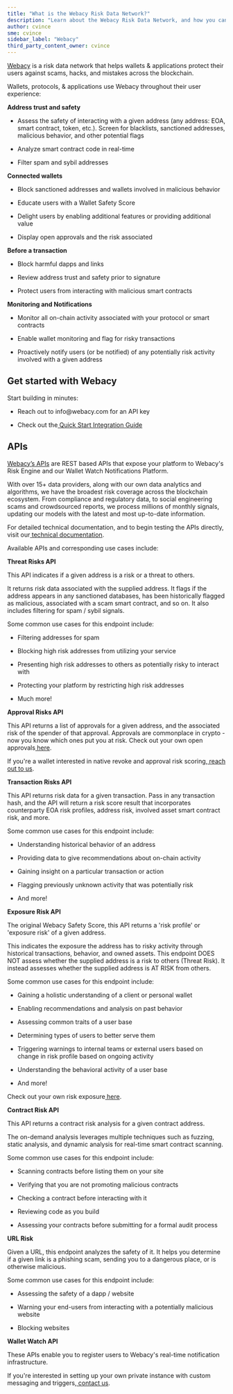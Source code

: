 ```yaml
---
title: "What is the Webacy Risk Data Network?"
description: "Learn about the Webacy Risk Data Network, and how you can use it in your products."
author: cvince
sme: cvince
sidebar_label: "Webacy"
third_party_content_owner: cvince
---
```


[Webacy](https://webacy.com/) is a risk data network that helps wallets & applications protect their users against scams, hacks, and mistakes across the blockchain. 

Wallets, protocols, & applications use Webacy throughout their user experience:

**Address trust and safety**

- Assess the safety of interacting with a given address (any address: EOA, smart contract, token, etc.). Screen for blacklists, sanctioned addresses, malicious behavior, and other potential flags

- Analyze smart contract code in real-time

- Filter spam and sybil addresses

**Connected wallets**

- Block sanctioned addresses and wallets involved in malicious behavior

- Educate users with a Wallet Safety Score

- Delight users by enabling additional features or providing additional value

- Display open approvals and the risk associated

**Before a transaction**

- Block harmful dapps and links

- Review address trust and safety prior to signature

- Protect users from interacting with malicious smart contracts

**Monitoring and Notifications**

- Monitor all on-chain activity associated with your protocol or smart contracts

- Enable wallet monitoring and flag for risky transactions

- Proactively notify users (or be notified) of any potentially risk activity involved with a given address


## **Get started with Webacy**

Start building in minutes:

- Reach out to info\@webacy.com for an API key

- Check out the[ Quick Start Integration Guide](https://docs.webacy.com/api-embedded-safety/quick-start-integration-guide)


## **APIs**

[Webacy’s APIs](https://www.webacy.com/safetyscore) are REST based APIs that expose your platform to Webacy's Risk Engine and our Wallet Watch Notifications Platform.

With over 15+ data providers, along with our own data analytics and algorithms, we have the broadest risk coverage across the blockchain ecosystem. From compliance and regulatory data, to social engineering scams and crowdsourced reports, we process millions of monthly signals, updating our models with the latest and most up-to-date information.

For detailed technical documentation, and to begin testing the APIs directly, visit our[ technical documentation](https://webacy.readme.io/reference/webacy-api-overview-pre-release).

Available APIs and corresponding use cases include:

**Threat Risks API**

This API indicates if a given address is a risk or a threat to others.

It returns risk data associated with the supplied address. It flags if the address appears in any sanctioned databases, has been historically flagged as malicious, associated with a scam smart contract, and so on. It also includes filtering for spam / sybil signals.

Some common use cases for this endpoint include:

- Filtering addresses for spam

- Blocking high risk addresses from utilizing your service

- Presenting high risk addresses to others as potentially risky to interact with

- Protecting your platform by restricting high risk addresses

- Much more!

**Approval Risks API**

This API returns a list of approvals for a given address, and the associated risk of the spender of that approval. Approvals are commonplace in crypto - now you know which ones put you at risk. Check out your own open approvals[ here](https://dapp.webacy.com/?mode=approvals).

If you're a wallet interested in native revoke and approval risk scoring,[ reach out to us](https://docs.webacy.com/other/contact-us).

**Transaction Risks API**

This API returns risk data for a given transaction. Pass in any transaction hash, and the API will return a risk score result that incorporates counterparty EOA risk profiles, address risk, involved asset smart contract risk, and more.

Some common use cases for this endpoint include:

- Understanding historical behavior of an address

- Providing data to give recommendations about on-chain activity

- Gaining insight on a particular transaction or action

- Flagging previously unknown activity that was potentially risk

- And more!

**Exposure Risk API**

The original Webacy Safety Score, this API returns a 'risk profile' or 'exposure risk' of a given address.

This indicates the exposure the address has to risky activity through historical transactions, behavior, and owned assets. This endpoint DOES NOT assess whether the supplied address is a risk to others (Threat Risk). It instead assesses whether the supplied address is AT RISK from others.

Some common use cases for this endpoint include:

- Gaining a holistic understanding of a client or personal wallet

- Enabling recommendations and analysis on past behavior

- Assessing common traits of a user base

- Determining types of users to better serve them

- Triggering warnings to internal teams or external users based on change in risk profile based on ongoing activity

- Understanding the behavioral activity of a user base

- And more!

Check out your own risk exposure[ here](https://dapp.webacy.com/risk-score).

**Contract Risk API**

This API returns a contract risk analysis for a given contract address.

The on-demand analysis leverages multiple techniques such as fuzzing, static analysis, and dynamic analysis for real-time smart contract scanning.

Some common use cases for this endpoint include:

- Scanning contracts before listing them on your site

- Verifying that you are not promoting malicious contracts

- Checking a contract before interacting with it

- Reviewing code as you build

- Assessing your contracts before submitting for a formal audit process

**URL Risk**

Given a URL, this endpoint analyzes the safety of it. It helps you determine if a given link is a phishing scam, sending you to a dangerous place, or is otherwise malicious.

Some common use cases for this endpoint include:

- Assessing the safety of a dapp / website

- Warning your end-users from interacting with a potentially malicious website

- Blocking websites

**Wallet Watch API**

These APIs enable you to register users to Webacy's real-time notification infrastructure.

If you're interested in setting up your own private instance with custom messaging and triggers,[ contact us](https://docs.webacy.com/other/contact-us).

